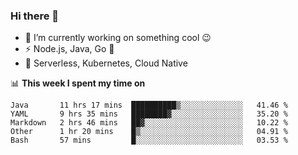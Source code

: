 ### Hi there 👋

<!--
**nodejh/nodejh** is a ✨ _special_ ✨ repository because its `README.md` (this file) appears on your GitHub profile.

Here are some ideas to get you started:

- 🔭 I’m currently working on ...
- 🌱 I’m currently learning ...
- 👯 I’m looking to collaborate on ...
- 🤔 I’m looking for help with ...
- 💬 Ask me about ...
- 📫 How to reach me: ...
- 😄 Pronouns: ...
- ⚡ Fun fact: ...
-->

- 🔭 I’m currently working on something cool :wink:
- ⚡ Node.js, Java, Go :thought_balloon:
- 🤖 Serverless, Kubernetes, Cloud Native

📊 **This week I spent my time on**

<!--START_SECTION:waka-->
```text
Java       11 hrs 17 mins  ██████████▒░░░░░░░░░░░░░░   41.46 % 
YAML       9 hrs 35 mins   ████████▓░░░░░░░░░░░░░░░░   35.20 % 
Markdown   2 hrs 46 mins   ██▓░░░░░░░░░░░░░░░░░░░░░░   10.22 % 
Other      1 hr 20 mins    █▒░░░░░░░░░░░░░░░░░░░░░░░   04.91 % 
Bash       57 mins         █░░░░░░░░░░░░░░░░░░░░░░░░   03.53 % 
```
<!--END_SECTION:waka-->


<!--
:traffic_light: **Visitors**

![visitors](https://visitor-badge.glitch.me/badge?page_id=nodejh.nodejh)
-->
